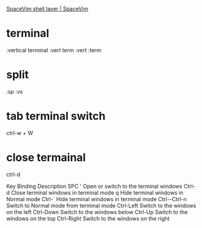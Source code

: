 [SpaceVim shell layer | SpaceVim](https://spacevim.org/layers/shell/)

# terminal
:vertical terminal
:vert term
:vert
:term

# split
:sp
:vs

# tab terminal switch
ctrl-w + W

# close termainal
ctrl-d

Key Binding	Description
SPC '	Open or switch to the terminal windows
Ctrl-d	Close terminal windows in terminal mode
q	Hide terminal windows in Normal mode
Ctrl-`	Hide terminal windows in terminal mode
Ctrl-\-Ctrl-n	Switch to Normal mode from terminal mode
Ctrl-Left	Switch to the windows on the left
Ctrl-Down	Switch to the windows below
Ctrl-Up	Switch to the windows on the top
Ctrl-Right	Switch to the windows on the right